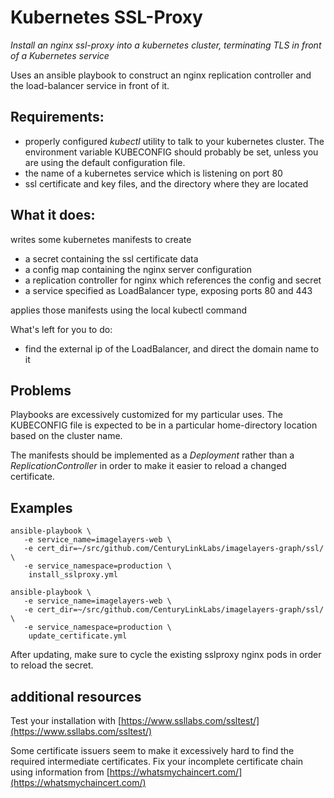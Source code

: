 # Kubernetes SSL-Proxy
_Install an nginx ssl-proxy into a kubernetes cluster, terminating TLS in front of a Kubernetes service_

Uses an ansible playbook to construct an nginx replication controller and the load-balancer service in front of it.

## Requirements:
- properly configured _kubectl_ utility to talk to your kubernetes cluster.  The
  environment variable KUBECONFIG should probably be set, unless you are using the
  default configuration file.
- the name of a kubernetes service which is listening on port 80
- ssl certificate and key files, and the directory where they are located

## What it does:
writes some kubernetes manifests to create
- a secret containing the ssl certificate data
- a config map containing the nginx server configuration
- a replication controller for nginx which references the config and secret
- a service specified as LoadBalancer type, exposing ports 80 and 443

applies those manifests using the local kubectl command

What's left for you to do:
- find the external ip of the LoadBalancer, and direct the domain name to it

## Problems

Playbooks are excessively customized for my particular uses.  The KUBECONFIG file is expected to be in a particular home-directory location based on the cluster name.  

The manifests should be implemented as a _Deployment_ rather than a _ReplicationController_ in order to make it easier to reload a changed certificate.

## Examples

```
ansible-playbook \
   -e service_name=imagelayers-web \
   -e cert_dir=~/src/github.com/CenturyLinkLabs/imagelayers-graph/ssl/  \
   -e service_namespace=production \
    install_sslproxy.yml
```

```
ansible-playbook \
   -e service_name=imagelayers-web \
   -e cert_dir=~/src/github.com/CenturyLinkLabs/imagelayers-graph/ssl/  \
   -e service_namespace=production \
    update_certificate.yml
```
After updating, make sure to cycle the existing sslproxy nginx pods in order to reload the secret.

## additional resources
Test your installation with [https://www.ssllabs.com/ssltest/](https://www.ssllabs.com/ssltest/)

Some certificate issuers seem to make it excessively hard to find the required intermediate certificates.  Fix your incomplete certificate chain using information from [https://whatsmychaincert.com/](https://whatsmychaincert.com/)

